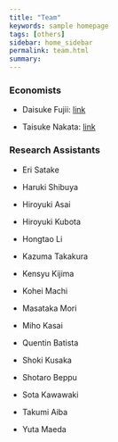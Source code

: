```yaml
---
title: "Team"
keywords: sample homepage
tags: [others]
sidebar: home_sidebar
permalink: team.html
summary:
---
```


### Economists

- Daisuke Fujii: [link](https://sites.google.com/site/fujii0622/home)

- Taisuke Nakata: [link](https://sites.google.com/site/taisukenakata/)

<!-- - Takeki Sunakawa (Technical Support): [link](https://tkksnk.github.io/) -->


### Research Assistants

- Eri Satake

- Haruki Shibuya

- Hiroyuki Asai

- Hiroyuki Kubota

- Hongtao Li

- Kazuma Takakura

- Kensyu Kijima

- Kohei Machi

- Masataka Mori

- Miho Kasai

- Quentin Batista

- Shoki Kusaka

- Shotaro Beppu

- Sota Kawawaki

- Takumi Aiba

- Yuta Maeda
